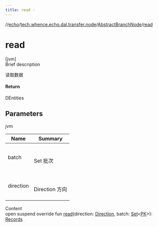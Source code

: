 ```yaml
---
title: read -
---
```

//[echo](../../index.md)/[tech.whence.echo.dal.transfer.node](../index.md)/[AbstractBranchNode](index.md)/[read](read.md)



# read  
[jvm]  
Brief description  


读取数据



#### Return  


DEntities



## Parameters  
  
jvm  
  
|  Name|  Summary| 
|---|---|
| batch| <br><br>Set<PK> 批次<br><br>
| direction| <br><br>Direction 方向<br><br>
  
  
Content  
open suspend override fun [read](read.md)(direction: [Direction](../-direction/index.md), batch: [Set](https://kotlinlang.org/api/latest/jvm/stdlib/kotlin.collections/-set/index.html)<[PK](index.md)>): [Records](../../tech.whence.echo.dal.entity/index.md#tech.whence.echo.dal.entity/Records///PointingToDeclaration/)  



